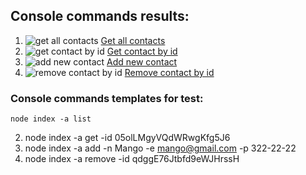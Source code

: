 ## Console commands results:

1. ![get all contacts](https://monosnap.com/image/WHbL2y6OGfwl9oDYpCjfJaGJwIzFQO)
   [Get all contacts](https://monosnap.com/file/WHbL2y6OGfwl9oDYpCjfJaGJwIzFQO)
2. ![get contact by id](https://monosnap.com/image/yF2N4Roe2kzl272ABJx9KFfRR4KdcA)
   [Get contact by id](https://monosnap.com/file/yF2N4Roe2kzl272ABJx9KFfRR4KdcA)
3. ![add new contact](https://monosnap.com/image/1222ou8vA93M1zrgY76SlYoGEIz46l)
   [Add new contact](https://monosnap.com/file/1222ou8vA93M1zrgY76SlYoGEIz46l)
4. ![remove contact by id](https://monosnap.com/image/8FtOTXa1MY90mZJOqwZk5mcdEcDNqM)
   [Remove contact by id](https://monosnap.com/file/8FtOTXa1MY90mZJOqwZk5mcdEcDNqM)

### Console commands templates for test:

`node index -a list`

2. node index -a get -id 05olLMgyVQdWRwgKfg5J6
3. node index -a add -n Mango -e mango@gmail.com -p 322-22-22
4. node index -a remove -id qdggE76Jtbfd9eWJHrssH

